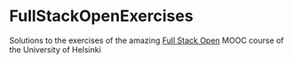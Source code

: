 # FullStackOpenExercises
Solutions to the exercises of the amazing [Full Stack Open](https://fullstackopen.com/en/) MOOC course of the University of Helsinki